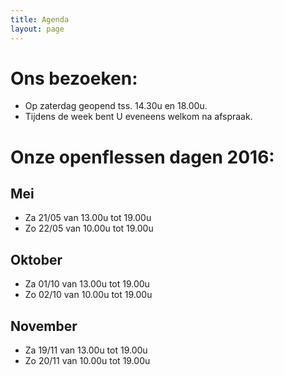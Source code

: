 ```yaml
---
title: Agenda
layout: page
---
```


Ons bezoeken:
============
* Op zaterdag geopend tss. 14.30u en 18.00u.
* Tijdens de week bent U eveneens welkom na afspraak.

Onze openflessen dagen 2016:
============================

Mei
---
* Za 21/05 van 13.00u tot 19.00u
* Zo 22/05 van 10.00u tot 19.00u

Oktober
-------
* Za 01/10 van 13.00u tot 19.00u
* Zo 02/10 van 10.00u tot 19.00u

November
--------
* Za 19/11 van 13.00u tot 19.00u
* Zo 20/11 van 10.00u tot 19.00u


















